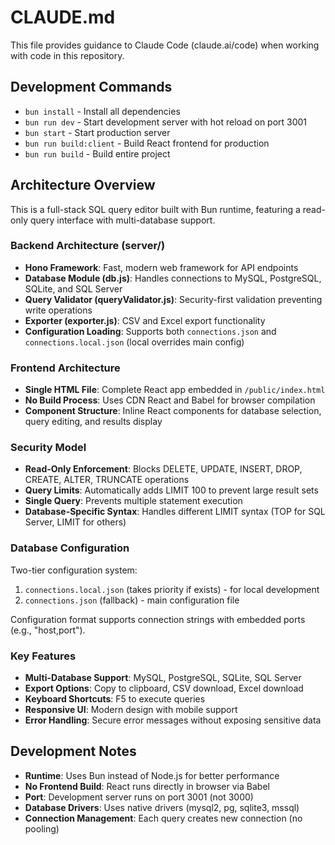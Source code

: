 # CLAUDE.md

This file provides guidance to Claude Code (claude.ai/code) when working with code in this repository.

## Development Commands

- `bun install` - Install all dependencies
- `bun run dev` - Start development server with hot reload on port 3001
- `bun start` - Start production server
- `bun run build:client` - Build React frontend for production
- `bun run build` - Build entire project

## Architecture Overview

This is a full-stack SQL query editor built with Bun runtime, featuring a read-only query interface with multi-database support.

### Backend Architecture (server/)
- **Hono Framework**: Fast, modern web framework for API endpoints
- **Database Module (db.js)**: Handles connections to MySQL, PostgreSQL, SQLite, and SQL Server
- **Query Validator (queryValidator.js)**: Security-first validation preventing write operations
- **Exporter (exporter.js)**: CSV and Excel export functionality
- **Configuration Loading**: Supports both `connections.json` and `connections.local.json` (local overrides main config)

### Frontend Architecture  
- **Single HTML File**: Complete React app embedded in `/public/index.html` 
- **No Build Process**: Uses CDN React and Babel for browser compilation
- **Component Structure**: Inline React components for database selection, query editing, and results display

### Security Model
- **Read-Only Enforcement**: Blocks DELETE, UPDATE, INSERT, DROP, CREATE, ALTER, TRUNCATE operations
- **Query Limits**: Automatically adds LIMIT 100 to prevent large result sets
- **Single Query**: Prevents multiple statement execution
- **Database-Specific Syntax**: Handles different LIMIT syntax (TOP for SQL Server, LIMIT for others)

### Database Configuration
Two-tier configuration system:
1. `connections.local.json` (takes priority if exists) - for local development
2. `connections.json` (fallback) - main configuration file

Configuration format supports connection strings with embedded ports (e.g., "host,port").

### Key Features
- **Multi-Database Support**: MySQL, PostgreSQL, SQLite, SQL Server
- **Export Options**: Copy to clipboard, CSV download, Excel download  
- **Keyboard Shortcuts**: F5 to execute queries
- **Responsive UI**: Modern design with mobile support
- **Error Handling**: Secure error messages without exposing sensitive data

## Development Notes

- **Runtime**: Uses Bun instead of Node.js for better performance
- **No Frontend Build**: React runs directly in browser via Babel
- **Port**: Development server runs on port 3001 (not 3000)
- **Database Drivers**: Uses native drivers (mysql2, pg, sqlite3, mssql)
- **Connection Management**: Each query creates new connection (no pooling)